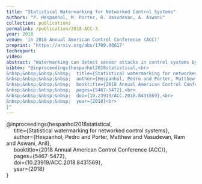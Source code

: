 ```yaml
---
title: "Statistical Watermarking for Networked Control Systems"
authors: "P. Hespanhol, M. Porter, R. Vasudevan, A. Aswani"
collection: publications
permalink: /publication/2018-ACC-3
year: 2018
venue: 'in 2018 Annual American Control Conference (ACC)'
preprint: 'https://arxiv.org/abs/1709.08617'
techreport:
video:
abstract: "Watermarking can detect sensor attacks in control systems by injecting a private signal into the control, whereby attacks are identified by checking the statistics of the sensor measurements and private signal. However, past approaches assume full state measurements or a centralized controller, which is not found in networked LTI systems with subcontrollers. Since generally the entire system is neither controllable nor observable by a single subcontroller, communication of sensor measurements is required to ensure closed-loop stability. The possibility of attacking the communication channel has not been explicitly considered by previous watermarking schemes, and requires a new design. In this paper, we derive a statistical watermarking test that can detect both sensor and communication attacks. A unique (compared to the non-networked case) aspect of the implementing this test is the state-feedback controller must be designed so that the closed-loop system is controllable by each sub-controller, and we provide two approaches to design such a controller using Heymann's lemma and a multi-input generalization of Heymann's lemma. The usefulness of our approach is demonstrated with a simulation of detecting attacks in a platoon of autonomous vehicles. Our test allows each vehicle to independently detect attacks on both the communication channel between vehicles and on the sensor measurements."
bibtex: "@inproceedings{hespanhol2018statistical,<br>
&nbsp;&nbsp;&nbsp;&nbsp;  title={Statistical watermarking for networked control systems},<br>
&nbsp;&nbsp;&nbsp;&nbsp;  author={Hespanhol, Pedro and Porter, Matthew and Vasudevan, Ram and Aswani, Anil},<br>
&nbsp;&nbsp;&nbsp;&nbsp;  booktitle={2018 Annual American Control Conference (ACC)},<br>
&nbsp;&nbsp;&nbsp;&nbsp;  pages={5467-5472},<br>
&nbsp;&nbsp;&nbsp;&nbsp;  doi={10.23919/ACC.2018.8431569},<br>
&nbsp;&nbsp;&nbsp;&nbsp;  year={2018}<br>
}"
---
```

@inproceedings{hespanhol2018statistical,<br>
&nbsp;&nbsp;&nbsp;&nbsp;  title={Statistical watermarking for networked control systems},<br>
&nbsp;&nbsp;&nbsp;&nbsp;  author={Hespanhol, Pedro and Porter, Matthew and Vasudevan, Ram and Aswani, Anil},<br>
&nbsp;&nbsp;&nbsp;&nbsp;  booktitle={2018 Annual American Control Conference (ACC)},<br>
&nbsp;&nbsp;&nbsp;&nbsp;  pages={5467-5472},<br>
&nbsp;&nbsp;&nbsp;&nbsp;  doi={10.23919/ACC.2018.8431569},<br>
&nbsp;&nbsp;&nbsp;&nbsp;  year={2018}<br>
}
